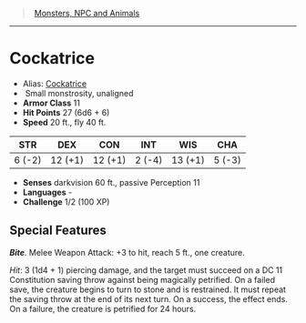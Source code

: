 ﻿> [Monsters, NPC and Animals](srd_monsters.md)

---

# Cockatrice

- Alias: [Cockatrice](hd_monsters_cockatrice.md)
-  Small monstrosity, unaligned
- **Armor Class** 11
- **Hit Points** 27 (6d6 + 6)
- **Speed** 20 ft., fly 40 ft.

|STR|DEX|CON|INT|WIS|CHA|
|---|---|---|---|---|---|
| 6 (-2)|12 (+1)|12 (+1)| 2 (-4)|13 (+1)| 5 (-3)|

- **Senses** darkvision 60 ft., passive Perception 11
- **Languages** -
- **Challenge** 1/2 (100 XP)

## Special Features

**_Bite_**. Melee Weapon Attack: +3 to hit, reach 5 ft., one creature.

_Hit_: 3 (1d4 + 1) piercing damage, and the target must succeed on a DC 11 Constitution saving throw against being magically petrified. On a failed save, the creature begins to turn to stone and is restrained. It must repeat the saving throw at the end of its next turn. On a success, the effect ends. On a failure, the creature is petrified for 24 hours.

